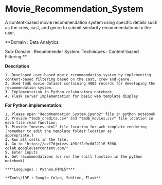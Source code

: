 # Movie_Recommendation_System

A content-based movie recommendation system using specific details such as the crew, cast, and genre to submit similarity recommendations to the user.

**Domain : Data Analytics.

Sub-Domain : Recommender System.
Techniques : Content-based Filtering.**

**Description**

    1. Developed user-based movie recommendation system by implementing content-based filtering based on the cast, crew and genre.
    2. Used tmdb movie dataset containing 4803 records for developing the recommendation system.
    3. Implementation in Python colaboratory notebook.
    4. Flask server Implementation for basic web template display

**For Python implementation:**

    1. Please open "Recommendation_System.ipynb2" file in python notebook
    2. Provide "tmdb_credits.csv" and "tmdb_movies,csv" file location in each file read function.
    3. Provide "movies.html" file location for web template rendering (remember to edit the template folder location as            appropriate.)
    3. Run all cells in the file.
    4. Go to "https://azf7djmtvzs-496ff2e9c6d22116-5000-colab.googleusercontent.com/"
    5. Enter inputs
    6. Get recommendations (or run the chill function in the python notebook)

    ****Languages : Python,HTML5****

    **Tools/IDE : Google Colab, Sublime, Flask**
